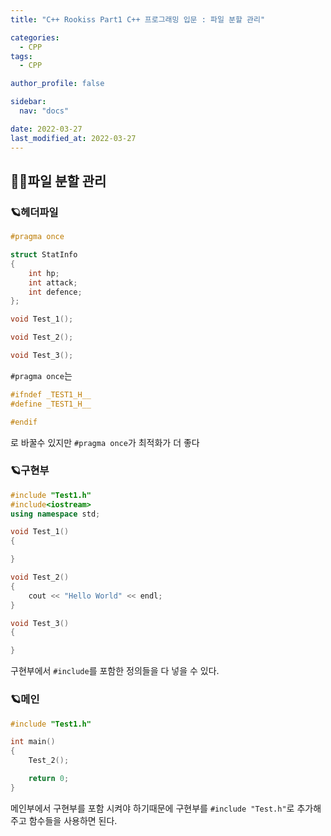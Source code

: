 ```yaml
---
title: "C++ Rookiss Part1 C++ 프로그래밍 입문 : 파일 분할 관리"

categories:
  - CPP
tags:
  - CPP

author_profile: false

sidebar:
  nav: "docs"

date: 2022-03-27
last_modified_at: 2022-03-27
---
```



## 🙇‍♀️파일 분할 관리



### 🪐헤더파일


```cpp
#pragma once

struct StatInfo
{
	int hp;
	int attack;
	int defence;
};

void Test_1();

void Test_2();

void Test_3();
```

`#pragma once`는

```cpp
#ifndef _TEST1_H__
#define _TEST1_H__

#endif
```
로 바꿀수 있지만 `#pragma once`가 최적화가 더 좋다


### 🪐구현부


```cpp
#include "Test1.h"
#include<iostream>
using namespace std;

void Test_1()
{

}

void Test_2()
{
	cout << "Hello World" << endl;
}

void Test_3()
{

}
```
구현부에서 `#include`를 포함한 정의들을 다 넣을 수 있다.



### 🪐메인


```cpp
#include "Test1.h"

int main()
{
	Test_2();

	return 0;
}
```
메인부에서 구현부를 포함 시켜야 하기때문에 구현부를 `#include "Test.h"`로 추가해주고 함수들을 사용하면 된다.
